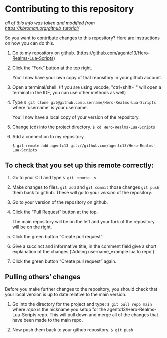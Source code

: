 # Contributing to this repository

_all of this info was taken and modified from https://kbroman.org/github_tutorial/_

So you want to contribute changes to this repository? Here are instructions on how you can do this.

1.  Go to my repository on github. (https://github.com/agentc13/Hero-Realms-Lua-Scripts)

2.  Click the “Fork” button at the top right.

    You’ll now have your own copy of that repository in your github account.

3.  Open a terminal/shell. (If you are using vscode, "ctrl+shift+`" will open a terminal in the IDE, you can use other methods as well)

4.  Type `$ git clone git@github.com:username/Hero-Realms-Lua-Scripts` where 'username' is your username.

    You’ll now have a local copy of your version of the repository.

5.  Change (cd) into the project directory.
    `$ cd Hero-Realms-Lua-Scripts`

6.  Add a connection to my repository.

    `$ git remote add agentc13 git://github.com/agentc13/Hero-Realms-Lua-Scripts`

## To check that you set up this remote correctly:

1. Go to your CLI and type
   `$ git remote -v`
2. Make changes to files.
   `git add` and `git commit` those changes
   `git push` them back to github. These will go to your _version_ of the repository.

3. Go to your version of the repository on github.

4. Click the “Pull Request” button at the top.

   The main repository will be on the left and your fork of the repository will be on the right.

5. Click the green button “Create pull request”.

6. Give a succinct and informative title, in the comment field give a short explanation of the changes ('Adding username_example.lua to repo')

7. Click the green button “Create pull request” again.

## Pulling others’ changes

Before you make further changes to the repository, you should check that your local version is up to date relative to the main version.

1. Go into the directory for the project and type:
   `$ git pull repo main` where _repo_ is the nickname you setup for the agentc13/Hero-Realms-Lua-Scripts repo.
   This will pull down and merge all of the changes that have been made to the main repo.

2. Now push them back to your github repository.
   `$ git push`

